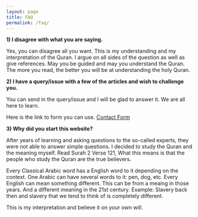 ```yaml
---
layout: page
title: FAQ
permalink: /faq/
---
```


<strong>1) I disagree with what you are saying.</strong>

Yes, you can disagree all you want. This is my understanding and my interpretation of the Quran. I argue on all sides of the question as well as give references.
May you be guided and may you understand the Quran. The more you read, the better you will be at understanding the holy Quran.

<strong>2) I have a query/issue with a few of the articles and wish to challenge you.</strong>

You can send in the query/issue and I will be glad to answer it. We are all here to learn.

Here is the link to form you can use. [Contact Form](https://docs.google.com/forms/d/e/1FAIpQLSdw2FuudGMyWGuZLFs26l7rxbGyTxC8GRljylGNN8QkihV9BQ/viewform?usp=sf_link)

<strong>3) Why did you start this website?</strong>

After years of learning and asking questions to the so-called experts, they were not able to answer simple questions. I decided to study the
Quran and the meaning myself. Read Surah 2 Verse 121, What this means is that the people who study the Quran are the true believers.

Every Classical Arabic word has a English word to it depending on the context. One Arabic can have several words to it: pen, dog, etc.
Every English can mean something different. This can be from a meaing in those years. And a different meaning in the 21st century.
Example: Slavery back then and slavery that we tend to think of is completely different.  

This is my interpretation and believe it on your own will.
